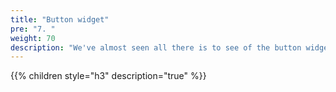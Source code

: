 ```yaml
---
title: "Button widget"
pre: "7. "
weight: 70
description: "We've almost seen all there is to see of the button widget. It's pretty simple. There is however more than one way to create a button."
---
```


{{% children style="h3" description="true" %}}
